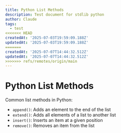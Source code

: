 ```yaml
---
title: Python List Methods
description: Test document for stdlib python
author: Claude
tags:
  - test
<<<<<<< HEAD
createdAt: '2025-07-03T19:59:09.188Z'
updatedAt: '2025-07-03T19:59:09.188Z'
=======
createdAt: '2025-07-07T14:44:32.512Z'
updatedAt: '2025-07-07T14:44:32.512Z'
>>>>>>> refs/remotes/origin/main
---
```

# Python List Methods

Common list methods in Python:

- `append()`: Adds an element to the end of the list
- `extend()`: Adds all elements of a list to another list
- `insert()`: Inserts an item at a given position
- `remove()`: Removes an item from the list

